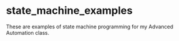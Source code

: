 # state_machine_examples
These are examples of state machine programming for my Advanced Automation class.
